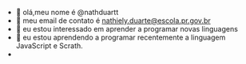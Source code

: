 - 👋 olá,meu nome é @nathduartt
- 👀 meu email de contato é nathiely.duarte@escola.pr.gov.br
- 🌱 eu estou interessado em aprender a programar novas linguagens
- 💞️ eu estou aprendendo a programar recentemente a linguagem JavaScript e Scrath.
- 
<!---
nathduartt/nathduartt is a ✨ special ✨ repository because its `README.md` (this file) appears on your GitHub profile.
You can click the Preview link to take a look at your changes.
--->
